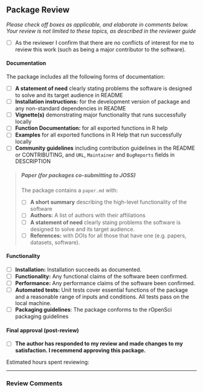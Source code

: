 ## Package Review

*Please check off boxes as applicable, and elaborate in comments below.  Your review is not limited to these topics, as described in the reviewer guide*

- [ ] As the reviewer I confirm that there are no conflicts of interest for me to review this work (such as being a major contributor to the software).

#### Documentation

The package includes all the following forms of documentation:

- [ ] **A statement of need** clearly stating problems the software is designed to solve and its target audience in README
- [ ] **Installation instructions:** for the development version of package and any non-standard dependencies in README
- [ ] **Vignette(s)** demonstrating major functionality that runs successfully locally
- [ ] **Function Documentation:** for all exported functions in R help
- [ ] **Examples** for all exported functions in R Help that run successfully locally
- [ ] **Community guidelines** including contribution guidelines in the README or CONTRIBUTING, and `URL`, `Maintainer` and `BugReports` fields in DESCRIPTION 

>##### Paper (for packages co-submitting to JOSS)
>
>The package contains a `paper.md` with:
>
>- [ ] **A short summary** describing the high-level functionality of the software
>- [ ] **Authors:**  A list of authors with their affiliations
>- [ ] **A statement of need** clearly staing problems the software is designed to solve and its target audience.
>- [ ] **References:** with DOIs for all those that have one (e.g. papers, datasets, software).

#### Functionality

- [ ] **Installation:** Installation succeeds as documented.
- [ ] **Functionality:** Any functional claims of the software been confirmed.
- [ ] **Performance:** Any performance claims of the software been confirmed.
- [ ] **Automated tests:** Unit tests cover essential functions of the package
   and a reasonable range of inputs and conditions. All tests pass on the local machine.
- [ ] **Packaging guidelines**: The package conforms to the rOpenSci packaging guidelines

#### Final approval (post-review)

- [ ] **The author has responded to my review and made changes to my satisfaction. I recemmend approving this package.**

Estimated hours spent reviewing: 

---

### Review Comments

